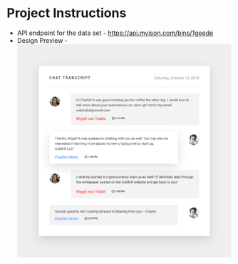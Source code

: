 # Project Instructions
- API endpoint for the data set - https://api.myjson.com/bins/1geede
- Design Preview - ![chatly-ifier_project design image](/chatly-ifier_project.png)
